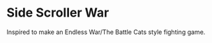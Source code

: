 Side Scroller War
=================

Inspired to make an Endless War/The Battle Cats style fighting game.